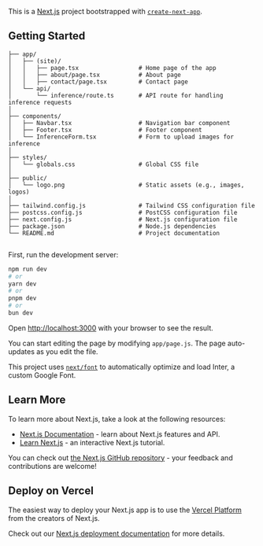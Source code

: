 This is a [Next.js](https://nextjs.org/) project bootstrapped with [`create-next-app`](https://github.com/vercel/next.js/tree/canary/packages/create-next-app).

## Getting Started

```
├── app/
│   ├── (site)/
│   │   ├── page.tsx                 # Home page of the app
│   │   ├── about/page.tsx           # About page
│   │   ├── contact/page.tsx         # Contact page
│   └── api/
│       └── inference/route.ts       # API route for handling inference requests
│
├── components/
│   ├── Navbar.tsx                   # Navigation bar component
│   ├── Footer.tsx                   # Footer component
│   └── InferenceForm.tsx            # Form to upload images for inference
│
├── styles/
│   └── globals.css                  # Global CSS file
│
├── public/
│   └── logo.png                     # Static assets (e.g., images, logos)
│
├── tailwind.config.js               # Tailwind CSS configuration file
├── postcss.config.js                # PostCSS configuration file
├── next.config.js                   # Next.js configuration file
├── package.json                     # Node.js dependencies
└── README.md                        # Project documentation


```

First, run the development server:

```bash
npm run dev
# or
yarn dev
# or
pnpm dev
# or
bun dev
```

Open [http://localhost:3000](http://localhost:3000) with your browser to see the result.

You can start editing the page by modifying `app/page.js`. The page auto-updates as you edit the file.

This project uses [`next/font`](https://nextjs.org/docs/basic-features/font-optimization) to automatically optimize and load Inter, a custom Google Font.

## Learn More

To learn more about Next.js, take a look at the following resources:

- [Next.js Documentation](https://nextjs.org/docs) - learn about Next.js features and API.
- [Learn Next.js](https://nextjs.org/learn) - an interactive Next.js tutorial.

You can check out [the Next.js GitHub repository](https://github.com/vercel/next.js/) - your feedback and contributions are welcome!

## Deploy on Vercel

The easiest way to deploy your Next.js app is to use the [Vercel Platform](https://vercel.com/new?utm_medium=default-template&filter=next.js&utm_source=create-next-app&utm_campaign=create-next-app-readme) from the creators of Next.js.

Check out our [Next.js deployment documentation](https://nextjs.org/docs/deployment) for more details.
